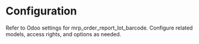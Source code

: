 # Configuration

Refer to Odoo settings for mrp_order_report_lot_barcode. Configure related models, access rights, and options as needed.
